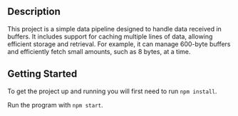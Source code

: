 ## Description

This project is a simple data pipeline designed to handle data received in buffers. It includes support for caching multiple lines of data, allowing efficient storage and retrieval. For example, it can manage 600-byte buffers and efficiently fetch small amounts, such as 8 bytes, at a time.

## Getting Started

To get the project up and running you will first need to run `npm install`.

Run the program with `npm start`.
